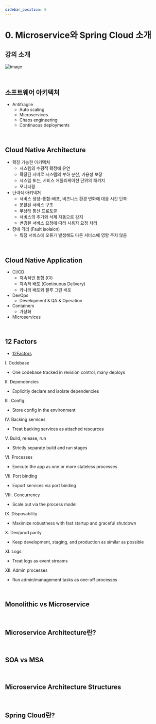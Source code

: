 ```yaml
---
sidebar_position: 0
---
```


# 0. Microservice와 Spring Cloud 소개

## 강의 소개

![image](https://user-images.githubusercontent.com/42582516/235333982-6c678723-1911-47d5-8335-335534c87180.png)

<br/>

## 소프트웨어 아키텍처

- Antifragile
  - Auto scaling
  - Microservices
  - Chaos engineering
  - Continuous deployments

<br/>

## Cloud Native Architecture

- 확장 가능한 아키텍처
  - 시스템의 수평적 확정에 유연
  - 확장된 서버로 시스템의 부하 분산, 가용성 보장
  - 시스템 또는, 서비스 애플리케이션 단위의 패키지
  - 모니터링
- 탄력적 아키텍처
  - 서비스 생성-통합-배포, 비즈니스 환경 변화에 대응 시간 단축
  - 분활된 서비스 구조
  - 무상태 통신 프로토콜
  - 서비스의 추가와 삭제 자동으로 감지
  - 변경된 서비스 요청에 따라 사용자 요청 처리
- 장애 격리 (Fault isolaion)
  - 특정 서비스에 오류가 발생해도 다른 서비스에 영향 주지 않음

<br/>

## Cloud Native Application

- CI/CD
  - 지속적인 통합 (CI)
  - 지속적 배포 (Continuous Delivery)
  - 카나리 배포와 블루 그린 배포
- DevOps
  - Development & QA & Operation
- Containers
  - 가상화
- Microservices

<br/>

## 12 Factors

- [12Factors](https://12factor.net/)

I. Codebase
- One codebase tracked in revision control, many deploys

II. Dependencies
- Explicitly declare and isolate dependencies

III. Config
- Store config in the environment

IV. Backing services
- Treat backing services as attached resources

V. Build, release, run
- Strictly separate build and run stages

VI. Processes
- Execute the app as one or more stateless processes

VII. Port binding
- Export services via port binding

VIII. Concurrency
- Scale out via the process model

IX. Disposability
- Maximize robustness with fast startup and graceful shutdown

X. Dev/prod parity
- Keep development, staging, and production as similar as possible

XI. Logs
- Treat logs as event streams

XII. Admin processes
- Run admin/management tasks as one-off processes

<br/>

## Monolithic vs Microservice

<br/>

## Microservice Architecture란?

<br/>

## SOA vs MSA

<br/>

## Microservice Architecture Structures

<br/>

## Spring Cloud란?